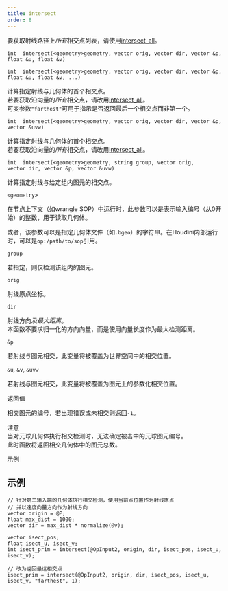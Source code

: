 ```yaml
---
title: intersect
order: 8
---
```

  

要获取射线路径上*所有*相交点列表，请使用[intersect_all](intersect_all.html "计算指定射线与几何体的所有相交点")。  

`int  intersect(<geometry>geometry, vector orig, vector dir, vector &p, float &u, float &v)`  

`int  intersect(<geometry>geometry, vector orig, vector dir, vector &p, float &u, float &v, ...)`  

计算指定射线与几何体的首个相交点。  
若要获取沿向量的*所有*相交点，请改用[intersect_all](intersect_all.html "计算指定射线与几何体的所有相交点")。  
可变参数`"farthest"`可用于指示是否返回最后一个相交点而非第一个。  

`int  intersect(<geometry>geometry, vector orig, vector dir, vector &p, vector &uvw)`  

计算指定射线与几何体的首个相交点。  
若要获取沿向量的*所有*相交点，请改用[intersect_all](intersect_all.html "计算指定射线与几何体的所有相交点")。  

`int  intersect(<geometry>geometry, string group, vector orig, vector dir, vector &p, vector &uvw)`  

计算指定射线与给定组内图元的相交点。  

`<geometry>`  

在节点上下文（如wrangle SOP）中运行时，此参数可以是表示输入编号（从0开始）的整数，用于读取几何体。  

或者，该参数可以是指定几何体文件（如`.bgeo`）的字符串。在Houdini内部运行时，可以是`op:/path/to/sop`引用。  

`group`  

若指定，则仅检测该组内的图元。  

`orig`  

射线原点坐标。  

`dir`  

射线方向*及最大距离*。  
本函数不要求归一化的方向向量，而是使用向量长度作为最大检测距离。  

`&p`  

若射线与图元相交，此变量将被覆盖为世界空间中的相交位置。  

`&u`, `&v`, `&uvw`  

若射线与图元相交，此变量将被覆盖为图元上的参数化相交位置。  

返回值  

相交图元的编号，若出现错误或未相交则返回`-1`。  

注意  
当对元球几何体执行相交检测时，无法确定被击中的元球图元编号。  
此时函数将返回相交几何体中的图元总数。  

示例  

## 示例  

```vex  
// 针对第二输入端的几何体执行相交检测，使用当前点位置作为射线原点  
// 并以速度向量方向作为射线方向  
vector origin = @P;  
float max_dist = 1000;  
vector dir = max_dist * normalize(@v);  

vector isect_pos;  
float isect_u, isect_v;  
int isect_prim = intersect(@OpInput2, origin, dir, isect_pos, isect_u, isect_v);  

// 改为返回最远相交点  
isect_prim = intersect(@OpInput2, origin, dir, isect_pos, isect_u, isect_v, "farthest", 1);  

```
